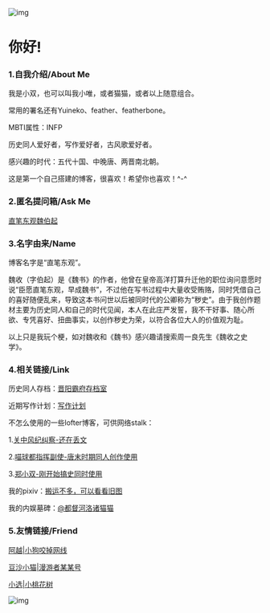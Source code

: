 ![img](https://i.loli.net/2021/11/18/PkXwoK3y7vTzpUN.jpg)

#  你好!

### **1.自我介绍/About Me**

我是小双，也可以叫我小唯，或者猫猫，或者以上随意组合。

常用的署名还有Yuineko、feather、featherbone。

MBTI属性：INFP

历史同人爱好者，写作爱好者，古风歌爱好者。

感兴趣的时代：五代十国、中晚唐、两晋南北朝。

这是第一个自己搭建的博客，很喜欢！希望你也喜欢！^-^

###  **2.匿名提问箱/Ask Me**

[直笔东观魏伯起](https://box.n3ko.co/_/feathers)

### **3.名字由来/Name**

博客名字是“直笔东观”。

魏收（字伯起）是《魏书》的作者，他曾在皇帝高洋打算升迁他的职位询问意愿时说“臣愿直笔东观，早成魏书”，不过他在写书过程中大量收受贿赂，同时凭借自己的喜好随便乱来，导致这本书问世以后被同时代的公卿称为“秽史”。由于我创作题材主要为历史同人和自己的时代见闻，本人在此庄严发誓，我不干好事、随心所欲、专凭喜好、扭曲事实，以创作秽史为荣，以符合各位大人的价值观为耻。

以上只是我玩个梗，如对魏收和《魏书》感兴趣请搜索周一良先生《魏收之史学》。

### **4.相关链接/Link**

历史同人存档：[晋阳霸府存档室](https://mud-buffer-24e.notion.site/5f64788463ba4342a41d8a0540929851)

近期写作计划：[写作计划](https://web.banlikanban.com/kanban/618bbf83b79aa10f848da16b/)

不怎么使用的一些lofter博客，可供网络stalk：

1.[关中风纪纠察-还在丢文](https://featherbones.lofter.com/)

2.[喵球都指挥副使-唐末时期同人创作使用](https://zhexifu.lofter.com/)

3.[郑小双-刚开始搞史同时使用](https://featherandbones.lofter.com/)

我的pixiv：[搬运不多，可以看看旧图](https://www.pixiv.net/users/54911437)

我的内娱墓碑：[@都督河洛诸猫猫](https://weibo.com/u/7213061045?refer_flag=1005055013_&sudaref=www.google.com)

### **5.友情链接/Friend**

[阿越|小狗咬掉网线](https://lion-eta.vercel.app/)

[豆沙小猫|漫游者某某号](https://notion-next-six-henna.vercel.app/)

[小选|小桃花树](https://notion-next-beige-delta.vercel.app/)

![img](https://i.loli.net/2021/11/13/SK9He1aExLlhbDv.jpg)

